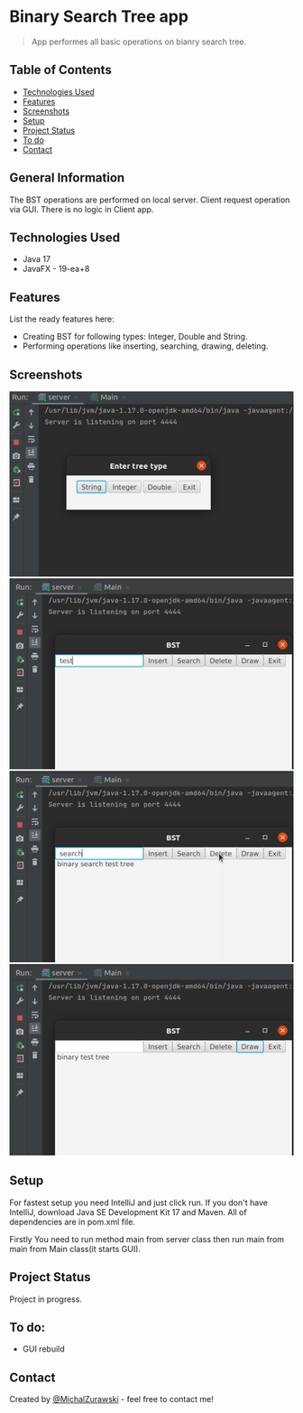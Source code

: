 # Binary Search Tree app
> App performes all basic operations on bianry search tree.

## Table of Contents
* [Technologies Used](#technologies-used)
* [Features](#features)
* [Screenshots](#screenshots)
* [Setup](#setup)
* [Project Status](#project-status)
* [To do](#to-do)
* [Contact](#contact)

## General Information
The BST operations are performed on local server. Client request operation via GUI. There is no logic in Client app.

## Technologies Used
- Java 17
- JavaFX - 19-ea+8


## Features
List the ready features here:
- Creating BST for following types: Integer, Double and String.
- Performing operations like inserting, searching, drawing, deleting.


## Screenshots
![Example screenshot](./img/ss0.png)
![Example screenshot](./img/ss1.png)
![Example screenshot](./img/ss2.png)
![Example screenshot](./img/ss4.png)


## Setup
For fastest setup you need IntelliJ and just click run. If you don't have IntelliJ, download Java SE Development Kit 17 and Maven. All of dependencies are in pom.xml file.

Firstly You need to run method main from server class then run main from main from Main class(it starts GUI).

## Project Status
Project in progress.


## To do:
- GUI rebuild


## Contact
Created by [@MichalZurawski](https://github.com/MichalZurawski02) - feel free to contact me!
